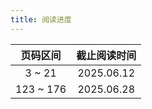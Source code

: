 ```yaml
---
title: 阅读进度
---
```


| 页码区间  | 截止阅读时间 |
| :-------: | :----------: |
|  3 ~ 21   |  2025.06.12  |
| 123 ~ 176 |  2025.06.28  |
